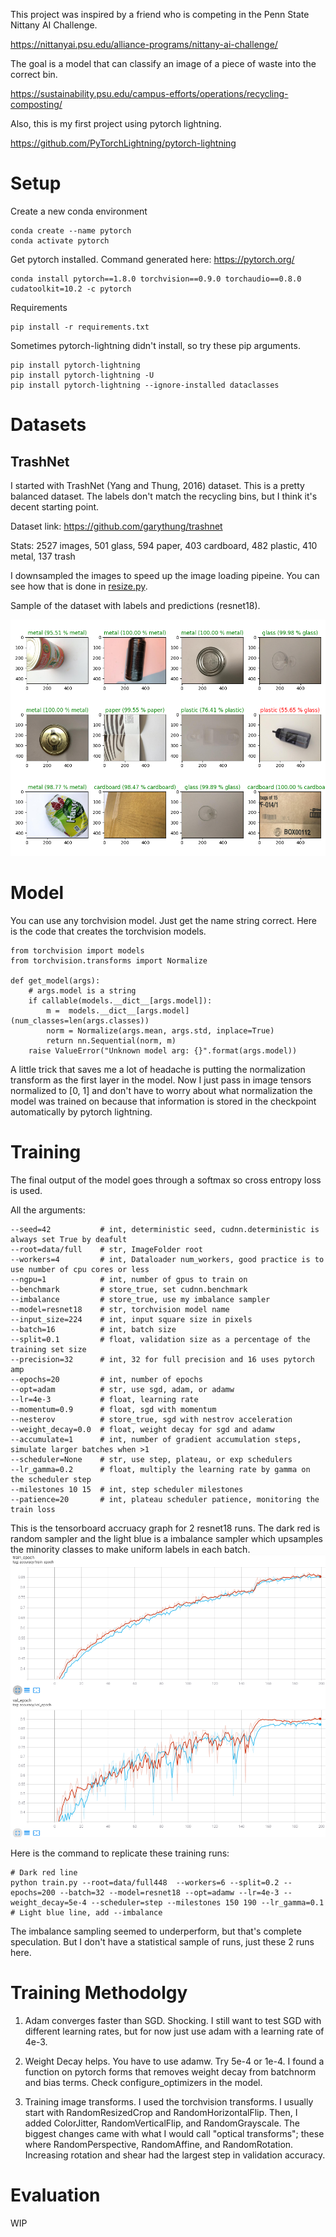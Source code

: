 
This project was inspired by a friend who is competing in the Penn State Nittany AI Challenge.

https://nittanyai.psu.edu/alliance-programs/nittany-ai-challenge/

The goal is a model that can classify an image of a piece of waste into the correct bin.

https://sustainability.psu.edu/campus-efforts/operations/recycling-composting/

Also, this is my first project using pytorch lightning.

https://github.com/PyTorchLightning/pytorch-lightning

# Setup

Create a new conda environment
```
conda create --name pytorch
conda activate pytorch
```

Get pytorch installed. Command generated here: https://pytorch.org/
```
conda install pytorch==1.8.0 torchvision==0.9.0 torchaudio==0.8.0 cudatoolkit=10.2 -c pytorch
```

Requirements
```
pip install -r requirements.txt
```

Sometimes pytorch-lightning didn't install, so try these pip arguments.
```
pip install pytorch-lightning
pip install pytorch-lightning -U
pip install pytorch-lightning --ignore-installed dataclasses
```


# Datasets

## TrashNet

I started with TrashNet (Yang and Thung, 2016) dataset. This is a pretty balanced dataset. The labels don't match the recycling bins, but I think it's decent starting point.

Dataset link: https://github.com/garythung/trashnet

Stats: 2527 images, 501 glass, 594 paper, 403 cardboard, 482 plastic, 410 metal, 137 trash

I downsampled the images to speed up the image loading pipeine. You can see how that is done in [resize.py](resize.py).

Sample of the dataset with labels and predictions (resnet18).

![example](/data/readme/example.png)


# Model

You can use any torchvision model. Just get the name string correct. Here is the code that creates the torchvision models.
```
from torchvision import models
from torchvision.transforms import Normalize

def get_model(args):
    # args.model is a string
    if callable(models.__dict__[args.model]):
        m =  models.__dict__[args.model](num_classes=len(args.classes))
        norm = Normalize(args.mean, args.std, inplace=True)
        return nn.Sequential(norm, m)
    raise ValueError("Unknown model arg: {}".format(args.model))
```

A little trick that saves me a lot of headache is putting the normalization transform as the first layer in the model. Now I just pass in image tensors normalized to [0, 1] and don't have to worry about what normalization the model was trained on because that information is stored in the checkpoint automatically by pytorch lightning.


# Training

The final output of the model goes through a softmax so cross entropy loss is used.

All the arguments:
```
--seed=42           # int, deterministic seed, cudnn.deterministic is always set True by deafult
--root=data/full    # str, ImageFolder root
--workers=4         # int, Dataloader num_workers, good practice is to use number of cpu cores or less
--ngpu=1            # int, number of gpus to train on
--benchmark         # store_true, set cudnn.benchmark
--imbalance         # store_true, use my imbalance sampler
--model=resnet18    # str, torchvision model name
--input_size=224    # int, input square size in pixels
--batch=16          # int, batch size
--split=0.1         # float, validation size as a percentage of the training set size
--precision=32      # int, 32 for full precision and 16 uses pytorch amp
--epochs=20         # int, number of epochs
--opt=adam          # str, use sgd, adam, or adamw
--lr=4e-3           # float, learning rate
--momentum=0.9      # float, sgd with momentum
--nesterov          # store_true, sgd with nestrov acceleration
--weight_decay=0.0  # float, weight decay for sgd and adamw
--accumulate=1      # int, number of gradient accumulation steps, simulate larger batches when >1
--scheduler=None    # str, use step, plateau, or exp schedulers
--lr_gamma=0.2      # float, multiply the learning rate by gamma on the scheduler step
--milestones 10 15  # int, step scheduler milestones
--patience=20       # int, plateau scheduler patience, monitoring the train loss
```

This is the tensorboard accruacy graph for 2 resnet18 runs. The dark red is random sampler and the light blue is a imbalance sampler which upsamples the minority classes to make uniform labels in each batch.
![example](/data/readme/resnet18_acc.png)

Here is the command to replicate these training runs:
```
# Dark red line
python train.py --root=data/full448  --workers=6 --split=0.2 --epochs=200 --batch=32 --model=resnet18 --opt=adamw --lr=4e-3 --weight_decay=5e-4 --scheduler=step --milestones 150 190 --lr_gamma=0.1
# Light blue line, add --imbalance
```

The imbalance sampling seemed to underperform, but that's complete speculation. But I don't have a statistical sample of runs, just these 2 runs here.


# Training Methodolgy

1. Adam converges faster than SGD. Shocking. I still want to test SGD with different learning rates, but for now just use adam with a learning rate of 4e-3.

2. Weight Decay helps. You have to use adamw. Try 5e-4 or 1e-4. I found a function on pytorch forms that removes weight decay from batchnorm and bias terms. Check configure_optimizers in the model.

3. Training image transforms. I used the torchvision transforms. I usually start with RandomResizedCrop and RandomHorizontalFlip. Then, I added ColorJitter, RandomVerticalFlip, and RandomGrayscale. The biggest changes came with what I would call "optical transforms"; these where RandomPerspective, RandomAffine, and RandomRotation. Increasing rotation and shear had the largest step in validation accuracy.


# Evaluation

WIP

